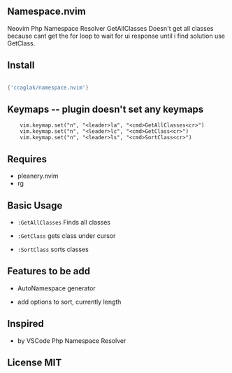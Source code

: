 ## Namespace.nvim

Neovim Php Namespace Resolver
GetAllClasses Doesn't get all classes because cant get the for loop to wait for ui response until i find solution
use GetClass.

## Install

```lua

{'ccaglak/namespace.nvim'}

```

## Keymaps -- plugin doesn't set any keymaps

```
    vim.keymap.set("n", "<leader>la", "<cmd>GetAllClasses<cr>")
    vim.keymap.set("n", "<leader>lc", "<cmd>GetClass<cr>")
    vim.keymap.set("n", "<leader>ls", "<cmd>SortClass<cr>")
```

## Requires

-   pleanery.nvim
-   rg

## Basic Usage

-   `:GetAllClasses` Finds all classes

-   `:GetClass` gets class under cursor

-   `:SortClass` sorts classes

## Features to be add

-   AutoNamespace generator

-   add options to sort, currently length

## Inspired

-   by VSCode Php Namespace Resolver

## License MIT
